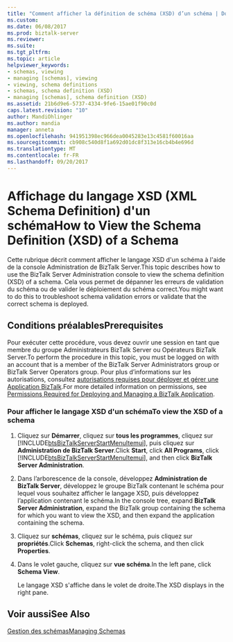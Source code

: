 ```yaml
---
title: "Comment afficher la définition de schéma (XSD) d’un schéma | Documents Microsoft"
ms.custom: 
ms.date: 06/08/2017
ms.prod: biztalk-server
ms.reviewer: 
ms.suite: 
ms.tgt_pltfrm: 
ms.topic: article
helpviewer_keywords:
- schemas, viewing
- managing [schemas], viewing
- viewing, schema definitions
- schemas, schema definition (XSD)
- managing [schemas], schema definition (XSD)
ms.assetid: 21b6d9e6-5737-4334-9fe6-15ae01f90c0d
caps.latest.revision: "10"
author: MandiOhlinger
ms.author: mandia
manager: anneta
ms.openlocfilehash: 941951398ec966dea0045283e13c4581f60016aa
ms.sourcegitcommit: cb908c540d8f1a692d01dc8f313e16cb4b4e696d
ms.translationtype: MT
ms.contentlocale: fr-FR
ms.lasthandoff: 09/20/2017
---
```

# <a name="how-to-view-the-schema-definition-xsd-of-a-schema"></a><span data-ttu-id="d1a93-102">Affichage du langage XSD (XML Schema Definition) d'un schéma</span><span class="sxs-lookup"><span data-stu-id="d1a93-102">How to View the Schema Definition (XSD) of a Schema</span></span>
<span data-ttu-id="d1a93-103">Cette rubrique décrit comment afficher le langage XSD d'un schéma à l'aide de la console Administration de BizTalk Server.</span><span class="sxs-lookup"><span data-stu-id="d1a93-103">This topic describes how to use the BizTalk Server Administration console to view the schema definition (XSD) of a schema.</span></span> <span data-ttu-id="d1a93-104">Cela vous permet de dépanner les erreurs de validation du schéma ou de valider le déploiement du schéma correct.</span><span class="sxs-lookup"><span data-stu-id="d1a93-104">You might want to do this to troubleshoot schema validation errors or validate that the correct schema is deployed.</span></span>  
  
## <a name="prerequisites"></a><span data-ttu-id="d1a93-105">Conditions préalables</span><span class="sxs-lookup"><span data-stu-id="d1a93-105">Prerequisites</span></span>  
 <span data-ttu-id="d1a93-106">Pour exécuter cette procédure, vous devez ouvrir une session en tant que membre du groupe Administrateurs BizTalk Server ou Opérateurs BizTalk Server.</span><span class="sxs-lookup"><span data-stu-id="d1a93-106">To perform the procedure in this topic, you must be logged on with an account that is a member of the BizTalk Server Administrators group or BizTalk Server Operators group.</span></span> <span data-ttu-id="d1a93-107">Pour plus d’informations sur les autorisations, consultez [autorisations requises pour déployer et gérer une Application BizTalk](../core/permissions-required-for-deploying-and-managing-a-biztalk-application.md).</span><span class="sxs-lookup"><span data-stu-id="d1a93-107">For more detailed information on permissions, see [Permissions Required for Deploying and Managing a BizTalk Application](../core/permissions-required-for-deploying-and-managing-a-biztalk-application.md).</span></span>  
  
### <a name="to-view-the-xsd-of-a-schema"></a><span data-ttu-id="d1a93-108">Pour afficher le langage XSD d'un schéma</span><span class="sxs-lookup"><span data-stu-id="d1a93-108">To view the XSD of a schema</span></span>  
  
1.  <span data-ttu-id="d1a93-109">Cliquez sur **Démarrer**, cliquez sur **tous les programmes**, cliquez sur [!INCLUDE[btsBizTalkServerStartMenuItemui](../includes/btsbiztalkserverstartmenuitemui-md.md)], puis cliquez sur **Administration de BizTalk Server**.</span><span class="sxs-lookup"><span data-stu-id="d1a93-109">Click **Start**, click **All Programs**, click [!INCLUDE[btsBizTalkServerStartMenuItemui](../includes/btsbiztalkserverstartmenuitemui-md.md)], and then click **BizTalk Server Administration**.</span></span>  
  
2.  <span data-ttu-id="d1a93-110">Dans l’arborescence de la console, développez **Administration de BizTalk Server**, développez le groupe BizTalk contenant le schéma pour lequel vous souhaitez afficher le langage XSD, puis développez l’application contenant le schéma.</span><span class="sxs-lookup"><span data-stu-id="d1a93-110">In the console tree, expand **BizTalk Server Administration**, expand the BizTalk group containing the schema for which you want to view the XSD, and then expand the application containing the schema.</span></span>  
  
3.  <span data-ttu-id="d1a93-111">Cliquez sur **schémas**, cliquez sur le schéma, puis cliquez sur **propriétés**.</span><span class="sxs-lookup"><span data-stu-id="d1a93-111">Click **Schemas**, right-click the schema, and then click **Properties**.</span></span>  
  
4.  <span data-ttu-id="d1a93-112">Dans le volet gauche, cliquez sur **vue schéma**.</span><span class="sxs-lookup"><span data-stu-id="d1a93-112">In the left pane, click **Schema View**.</span></span>  
  
     <span data-ttu-id="d1a93-113">Le langage XSD s'affiche dans le volet de droite.</span><span class="sxs-lookup"><span data-stu-id="d1a93-113">The XSD displays in the right pane.</span></span>  
  
## <a name="see-also"></a><span data-ttu-id="d1a93-114">Voir aussi</span><span class="sxs-lookup"><span data-stu-id="d1a93-114">See Also</span></span>  
 [<span data-ttu-id="d1a93-115">Gestion des schémas</span><span class="sxs-lookup"><span data-stu-id="d1a93-115">Managing Schemas</span></span>](../core/managing-schemas.md)
